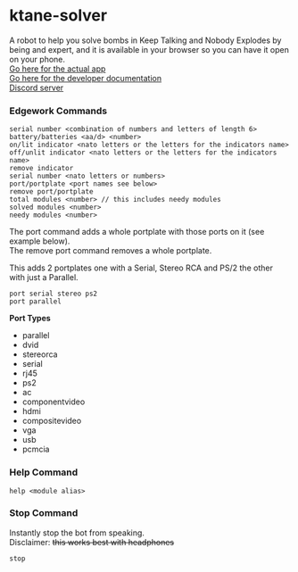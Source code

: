 # ktane-solver

A robot to help you solve bombs in Keep Talking and Nobody Explodes by being and expert, and it is available in your browser so you can have it open on your phone.
<br>
[Go here for the actual app](https://mrmelon54.github.io/ktane-solver/app.html)
<br>
[Go here for the developer documentation](https://mrmelon54.github.io/ktane-solver/docs.html)
<br>
[Discord server](https://discord.gg/RubcXSQ)

### Edgework Commands
```
serial number <combination of numbers and letters of length 6>
battery/batteries <aa/d> <number>
on/lit indicator <nato letters or the letters for the indicators name>
off/unlit indicator <nato letters or the letters for the indicators name>
remove indicator
serial number <nato letters or numbers>
port/portplate <port names see below>
remove port/portplate
total modules <number> // this includes needy modules
solved modules <number>
needy modules <number>
```

The port command adds a whole portplate with those ports on it (see example below).<br>
The remove port command removes a whole portplate.

This adds 2 portplates one with a Serial, Stereo RCA and PS/2 the other with just a Parallel.
```
port serial stereo ps2
port parallel
```

**Port Types**
* parallel
* dvid
* stereorca
* serial
* rj45
* ps2
* ac
* componentvideo
* hdmi
* compositevideo
* vga
* usb
* pcmcia

### Help Command
```
help <module alias>
```

### Stop Command

Instantly stop the bot from speaking.<br>
Disclaimer: ~~this works best with headphones~~

```
stop
```
